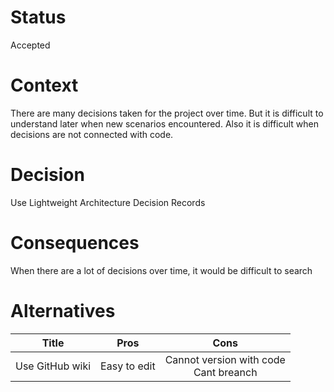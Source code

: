# Status
Accepted

# Context
There are many decisions taken for the project over time. But it is difficult to understand later when new scenarios encountered. Also it is difficult when decisions are not connected with code.

# Decision
Use Lightweight Architecture Decision Records

# Consequences
When there are a lot of decisions over time, it would be difficult to search

# Alternatives
| Title         | Pros      | Cons |
|:-------------:|:-----------:|:-----:|
| Use GitHub wiki | Easy to edit | Cannot version with code <br/> Cant breanch |